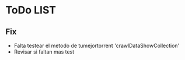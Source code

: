 # ToDo LIST

## Fix

- Falta testear el metodo de tumejortorrent 'crawlDataShowCollection'
- Revisar si faltan mas test
